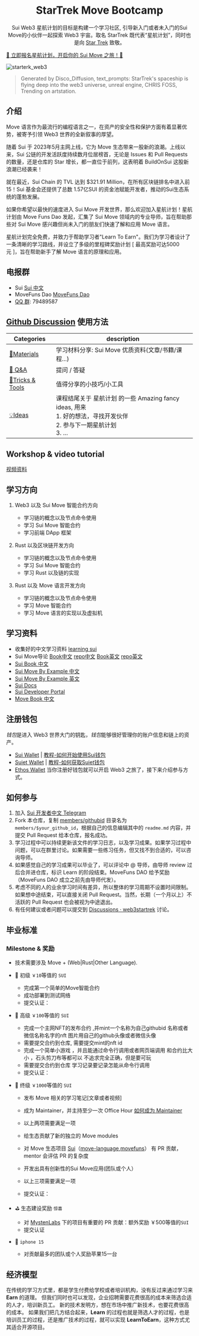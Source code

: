 <div align="center">
  <h1>StarTrek Move Bootcamp</h1>

 <p>Sui Web3 星航计划的目标是构建一个学习社区, 引导新入门或者未入门的Sui Move的小伙伴一起探索 Web3 宇宙。取名 StarTrek 既代表“星航计划”，同时也是向 <a href="https://en.wikipedia.org/wiki/Star_Trek">Star Trek<a> 致敬。</p>
</div>

[🚀 立即报名星航计划，开启你的 Sui Move 之旅！🚀](https://forms.gle/QPA4BbeiBtKhzLP38)

![starterk_web3](https://raw.githubusercontent.com/movefuns/web3startrek/main/cover/starterk_web3.png)

> Generated by Disco_Diffusion, text_prompts:  StarTrek's spaceship is flying deep into the web3 universe, unreal engine, CHRIS FOSS, Trending on artstation.

## 介绍

Move 语言作为最流行的编程语言之一，在资产的安全性和保护方面有着显著优势，被寄予引领 Web3 世界的全新叙事的厚望。

随着 Sui 于 2023年5月主网上线，它为 Move 生态带来一股新的浪潮。上线以来，Sui 公链的开发活跃度持续数月位居榜首，无论是 Issues 和 Pull Requests 的数量，还是仓库的 Star 增长，都一直位于前列，这表明着 BuildOnSui 这股新浪潮已经袭来！

就在最近，Sui Chain 的 TVL 达到 $321.91 Million，在所有区块链排名中进入前15！Sui 基金会还提供了总数 1.57亿SUI 的资金池赋能开发者，推动的Sui生态系统的蓬勃发展。

如果你希望以最快的速度进入 Sui Move 开发世界，那么欢迎加入星航计划！星航计划由 Move Funs Dao 发起，汇集了 Sui Move 领域内的专业导师，旨在帮助那些对 Sui Move 感兴趣但尚未入门的朋友们快速了解和应用 Move 语言。

星航计划完全免费，并致力于帮助学习者"Learn To Earn"。我们为学习者设计了一条清晰的学习路线，并设立了多级的里程碑奖励计划 [ 最高奖励可达5000元 ]，旨在帮助新手了解 Move 语言的原理和应用。

## 电报群
- Sui [Sui 中文](https://t.me/sui_dev_cn)
- MoveFuns Dao [MoveFuns Dao](https://t.me/movefunsdao)
- [QQ 群](https://qm.qq.com/q/ULBeaQ9ws0): 79489587

## [Github Discussion](https://github.com/movefuns/SuiStartrek/discussions) 使用方法

| Categories                                                   | description                                                  |
| ------------------------------------------------------------ | ------------------------------------------------------------ |
| [🍪Materials](https://github.com/movefuns/SuiStartrek/discussions/categories/materials) | 学习材料分享:  Sui Move 优质资料(文章/书籍/课程...)    |
| [🙏 Q&A](https://github.com/movefuns/SuiStartrek/discussions/categories/q-a) | 提问 / 答疑                                                  |
| [🔧Tricks & Tools](https://github.com/movefuns/SuiStartrek/discussions/categories/tricks-tools) | 值得分享的小技巧/小工具<br /> |
| [💡Ideas](https://github.com/movefuns/SuiStartrek/discussions/categories/ideas) | 课程结尾关于 星航计划 的一些 Amazing fancy ideas, 用来<br />1. 好的想法，寻找开发伙伴 <br />2. 参与下一期星航计划 <br />3. ... |

## Workshop & video tutorial

[视频资料](https://github.com/movefuns/SuiStartrek/blob/main/video.md)

## 学习方向

1. Web3 以及 Sui Move 智能合约方向

    - 学习链的概念以及节点命令使用
    - 学习 Sui Move 智能合约
    - 学习前端 DApp 框架

2. Rust 以及区块链开发方向

    - 学习链的概念以及节点命令使用
    - 学习 Sui Move 智能合约
    - 学习 Rust 以及链的实现

3. Rust 以及 Move 语言开发方向

    - 学习链的概念以及节点命令使用
    - 学习 Move 智能合约
    - 学习 Move 语言的实现以及虚拟机

## 学习资料

- 收集好的中文学习资料 [learning sui](https://github.com/movefuns/learning-sui)
- Sui Move导论 [Book中文](https://intro-zh.sui-book.com/) [repo中文](https://github.com/RandyPen/sui-move-intro-course-zh)
  [Book英文](https://intro.sui-book.com/) [repo英文](https://github.com/sui-foundation/sui-move-intro-course)
- [Sui Book 中文](https://sui-book.com/)
- [Sui Move By Example 中文](https://examples.sui-book.com)
- [Sui Move By Example 英文](https://examples.sui.io/)
- [Sui Docs](https://docs.sui.io/build)
- [Sui Developer Portal](https://sui.io/developers)
- [Move Book 中文](https://move-book.com/cn/)

## 注册钱包

*钱包*是进入 Web3 世界大门的钥匙，*钱包*能够很好管理你的账户信息和链上的资产。

- [Sui Wallet](https://chrome.google.com/webstore/detail/opcgpfmipidbgpenhmajoajpbobppdil)  |    [教程-如何开始使用Sui钱包](https://mp.weixin.qq.com/s/-_hCFUO-62hv9amPzmJdeg)
- [Suiet Wallet](https://chrome.google.com/webstore/detail/suiet-sui-wallet/khpkpbbcccdmmclmpigdgddabeilkdpd)   |  [教程-如何获取Suiet钱包](https://suiet.app/blog/what-is-suiet-sui-wallet-how-to-use-sui-wallet)
- [Ethos Wallet](https://ethoswallet.xyz/)
当你注册好钱包就可以开启 Web3 之旅了，接下来介绍参与方式。

## 如何参与

1. 加入 [Sui 开发者中文 Telegram](https://t.me/sui_dev_cn)
2. Fork 本仓库，复制 [members/githubid](./members/githubid) 目录名为 `members/$your_github_id`，根据自己的信息编辑其中的 `readme.md` 内容，并提交 Pull Request 给本仓库，报名成功。
3. 学习过程中可以持续更新该文件的学习日志，以及学习成果。如果学习过程中问题，可以在群里讨论。如果需要一些练习任务，但又找不到合适的，可以咨询导师。
4. 如果感觉自己的学习成果可以毕业了，可以评论中 @ 导师，由导师 review 过后合并进仓库，标识 Learn 的阶段结束。MoveFuns DAO 给予奖励（MoveFuns DAO 成立之前先由导师代发）。
5. 考虑不同的人的业余学习时间有差异，所以整体的学习周期不设置时间限制。如果想中途结束，可以直接关闭 Pull Request。当然，长期（一个月以上）不活跃的 Pull Request 也会被视为中途退出。
6. 有任何建议或者问题可以提交到 [Discussions · web3startrek](https://github.com/movefuns/web3startrek/discussions) 讨论。

## 毕业标准

### Milestone & 奖励

- 技术需要涉及 Move + (Web|Rust|Other Language).

- 🥉 初级 `￥10`等值的 `SUI`
  - 完成第一个简单的Move智能合约
  - 成功部署到测试网络
  - 提交认证：

- 🥈 高级 `￥100`等值的 `SUI`
  - 完成一个主网NFT的发布合约 ,并mint一个名称为自己githubid 名称或者微信名称名字的nft 图片用自己的github头像或者微信头像
  - 需要提交合约到仓库, 需要提交mint的nft id
  - 完成一个简单小游戏 ，并且能通过命令行调用或者网页端调用 和合约比大小 ，石头剪刀布等都可以 不追求完全正确，但是要可玩
  - 需要提交合约到仓库 学习记录要记录怎能从命令行调用
  - 提交认证：

- 🏅 终级 `￥1000`等值的 `SUI`
  - 发布 Move 相关的学习笔记[文章或者视频]
  - 成为 Maintainer，并主持至少一次 Office Hour [如何成为 Maintainer](https://www.notion.so/Maintainer-629b476e32d84f7da9faaeef40b3e259?pvs=21)
  - 以上两项需要满足一项

  - 给生态贡献了新的独立的 Move modules
  - 对 Move 生态项目 [Sui](https://github.com/MystenLabs/sui)（[move-language](https://github.com/move-language),[movefuns](https://github.com/movefuns)） 有 PR 贡献，mentor 会评估 PR 的复杂度
  - 开发出具有创新性的Sui Move应用(团队或个人）
  - 以上三项需要满足一项
  - 提交认证：

- ⛳ 生态建设奖励 `惊喜`
  - 对 [MystenLabs](https://github.com/MystenLabs) 下的项目有重要的 PR 贡献：额外奖励 ￥500等值的`SUI`
  - 提交认证

- 🍎 `iphone 15`
  - 对贡献最多的团队或个人奖励苹果15一台

## 经济模型

在传统的学习方式里，都是学生付费给学校或者培训机构，没有反过来通过学习来 **Earn** 的道理。
但我们同时也可以发现，企业招聘需要花费很高的成本来筛选合适的人才，培训新员工。
新的技术发明方，想在市场中推广新技术，也要花费很高的成本。
如果我们把几方结合起来，**Learn** 的过程也就是筛选人才的过程，也是培训员工的过程，还是推广技术的过程，就可以实现 **LearnToEarn**，这种方式尤其适合开源项目。

